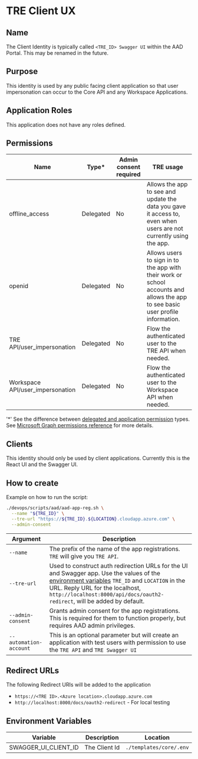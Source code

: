 # TRE Client UX

## Name
The Client Identity is typically called `<TRE_ID> Swagger UI` within the AAD Portal. This may be renamed in the future.

## Purpose
This identity is used by any public facing client application so that user impersonation can occur to the Core API and any Workspace Applications.

## Application Roles
This application does not have any roles defined.

## Permissions
| Name | Type* | Admin consent required |  TRE usage |
| --- | -- | -----| --------- |
|offline_access|Delegated|No|Allows the app to see and update the data you gave it access to, even when users are not currently using the app. |
|openid|Delegated|No|Allows users to sign in to the app with their work or school accounts and allows the app to see basic user profile information.|
|TRE API/user_impersonation|Delegated|No|Flow the authenticated user to the TRE API when needed.|
|Workspace API/user_impersonation|Delegated|No|Flow the authenticated user to the Workspace API when needed.|

'*' See the difference between [delegated and application permission](https://docs.microsoft.com/graph/auth/auth-concepts#delegated-and-application-permissions) types. See [Microsoft Graph permissions reference](https://docs.microsoft.com/graph/permissions-reference) for more details.

## Clients
This identity should only be used by client applications. Currently this is the React UI and the Swagger UI.

## How to create
Example on how to run the script:

```bash
./devops/scripts/aad/aad-app-reg.sh \
  --name "${TRE_ID}" \
  --tre-url "https://${TRE_ID}.${LOCATION}.cloudapp.azure.com" \
  --admin-consent
```

| Argument | Description |
| -------- | ----------- |
| `--name` | The prefix of the name of the app registrations. `TRE` will give you `TRE API`. |
| `--tre-url` | Used to construct auth redirection URLs for the UI and Swagger app. Use the values of the [environment variables](../environment-variables.md) `TRE_ID` and `LOCATION` in the URL. Reply URL for the localhost, `http://localhost:8000/api/docs/oauth2-redirect`, will be added by default. |
| `--admin-consent` | Grants admin consent for the app registrations. This is required for them to function properly, but requires AAD admin privileges. |
| `--automation-account` | This is an optional parameter but will create an application with test users with permission to use the `TRE API` and `TRE Swagger UI` |

## Redirect URLs
The following Redirect URIs will be added to the application
* `https://<TRE ID>.<Azure location>.cloudapp.azure.com`
* `http://localhost:8000/docs/oauth2-redirect` - For local testing

## Environment Variables
| Variable | Description | Location |
| -------- | ----------- | -------- |
|SWAGGER_UI_CLIENT_ID|The Client Id|`./templates/core/.env`|

